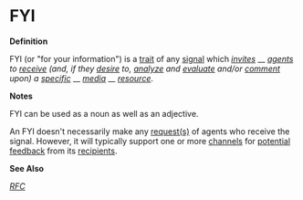 # FYI

**Definition**

FYI (or "for your information") is a [trait](https://github.com/gcassel/Modular-Organization-Terminology/blob/master/terms/trait.md) of any [signal](https://github.com/gcassel/Modular-Organization-Terminology/blob/master/terms/signal.md) which [_invites_](https://github.com/gcassel/Modular-Organization-Terminology/blob/master/terms/invite.md) __ [_agents_](https://github.com/gcassel/Modular-Organization-Terminology/blob/master/terms/agent.md) _to_ [_receive_](https://github.com/gcassel/Modular-Organization-Terminology/blob/master/terms/receive.md) _(and, if they_ [_desire_](https://github.com/gcassel/Modular-Organization-Terminology/blob/master/terms/goal.md) _to,_ [_analyze_](https://github.com/gcassel/Modular-Organization-Terminology/blob/master/terms/analyze.md) _and_ [_evaluate_](https://github.com/gcassel/Modular-Organization-Terminology/blob/master/terms/evaluate.md) _and/or_ [_comment_](https://github.com/gcassel/Modular-Organization-Terminology/blob/master/terms/comment.md) _upon) a_ [_specific_](https://github.com/gcassel/Modular-Organization-Terminology/blob/master/terms/specific.md) __ [_media_](https://github.com/gcassel/Modular-Organization-Terminology/blob/master/terms/media.md) __ [_resource_](https://github.com/gcassel/Modular-Organization-Terminology/blob/master/terms/resource.md).

**Notes**

FYI can be used as a noun as well as an adjective.

An FYI doesn't necessarily make any [request(s)](https://github.com/gcassel/Modular-Organization-Terminology/blob/master/terms/request.md) of agents who receive the signal. However, it will typically support one or more [channels](https://github.com/gcassel/Modular-Organization-Terminology/blob/master/terms/channel.md) for [potential](https://github.com/gcassel/Modular-Organization-Terminology/blob/master/terms/potential.md) [feedback](https://github.com/gcassel/Modular-Organization-Terminology/blob/master/terms/feedback.md) from its [recipients](https://github.com/gcassel/Modular-Organization-Terminology/blob/master/terms/receive.md).

**See Also**

[_RFC_](https://github.com/gcassel/Modular-Organization-Terminology/blob/master/terms/RFC.md)
